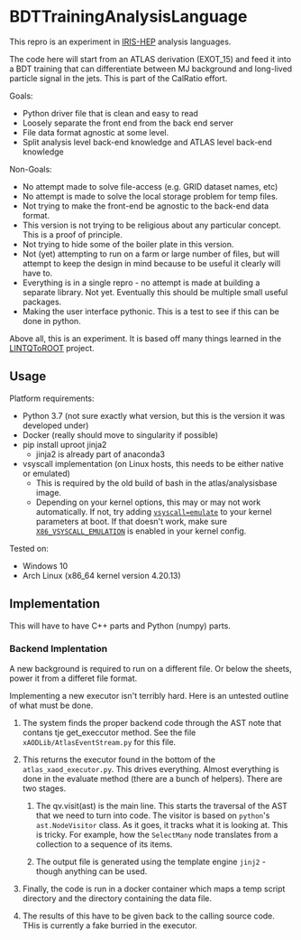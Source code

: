 # BDTTrainingAnalysisLanguage

This repro is an experiment in [IRIS-HEP](http://iris-hep.org) analysis languages.

The code here will start from an ATLAS derivation (EXOT_15) and feed it into
a BDT training that can differentiate between MJ background and long-lived
particle signal in the jets. This is part of the CalRatio effort.

Goals:

- Python driver file that is clean and easy to read
- Loosely separate the front end from the back end server
- File data format agnostic at some level.
- Split analysis level back-end knowledge and ATLAS level back-end knowledge

Non-Goals:

- No attempt made to solve file-access (e.g. GRID dataset names, etc)
- No attempt is made to solve the local storage problem for temp files.
- Not trying to make the front-end be agnostic to the back-end data format.
- This version is not trying to be religious about any particular concept. This is a proof of principle.
- Not trying to hide some of the boiler plate in this version.
- Not (yet) attempting to run on a farm or large number of files, but will attempt to keep the design in mind because to be useful it clearly will have to.
- Everything is in a single repro - no attempt is made at building a separate library. Not yet. Eventually this should be multiple small useful packages.
- Making the user interface pythonic. This is a test to see if this can be done in python.

Above all, this is an experiment. It is based off many things learned in the [LINTQToROOT](https://github.com/gordonwatts/LINQtoROOT) project.

## Usage

Platform requirements:

- Python 3.7 (not sure exactly what version, but this is the version it was developed under)
- Docker (really should move to singularity if possible)
- pip install uproot jinja2
  - jinja2 is already part of anaconda3
- vsyscall implementation (on Linux hosts, this needs to be either native or emulated)
  - This is required by the old build of bash in the atlas/analysisbase image.
  - Depending on your kernel options, this may or may not work automatically. If not, try adding [`vsyscall=emulate`](https://git.kernel.org/pub/scm/linux/kernel/git/stable/linux.git/tree/Documentation/admin-guide/kernel-parameters.txt?h=v4.19.26#n4908 "vsyscall kernel parameter documentation") to your kernel parameters at boot. If that doesn't work, make sure [`X86_VSYSCALL_EMULATION`](https://git.kernel.org/pub/scm/linux/kernel/git/stable/linux.git/tree/arch/x86/Kconfig?h=v4.19.26#n1209 "vsyscall Kconfig option") is enabled in your kernel config.


Tested on:

- Windows 10
- Arch Linux (x86_64 kernel version 4.20.13)

## Implementation

This will have to have C++ parts and Python (numpy) parts.

### Backend Implentation

A new background is required to run on a different file. Or below the sheets, power it from a differet
file format.

Implementing a new executor isn't terribly hard. Here is an untested outline of what must be done.

1. The system finds the proper backend code through the AST note that contans tje get_execcutor method. See the file `xAODLib/AtlasEventStream.py` for this file.

1. This returns the executor found in the bottom of the `atlas_xaod_executor.py`. This drives everything. Almost everything is done in the evaluate method (there are a bunch of helpers). There are two stages.

    1. The qv.visit(ast) is the main line. This starts the traversal of the AST that we need to turn into code. The visitor is based on `python`'s `ast.NodeVisitor` class. As it goes, it tracks what it is looking at. This is tricky. For example, how the `SelectMany` node translates from a collection to a sequence of its items.

    1. The output file is generated using the template engine `jinj2` - though anything can be used.

1. Finally, the code is run in a docker container which maps a temp script directory and the directory containing the data file.

1. The results of this have to be given back to the calling source code. THis is currently a fake burried in the executor.
